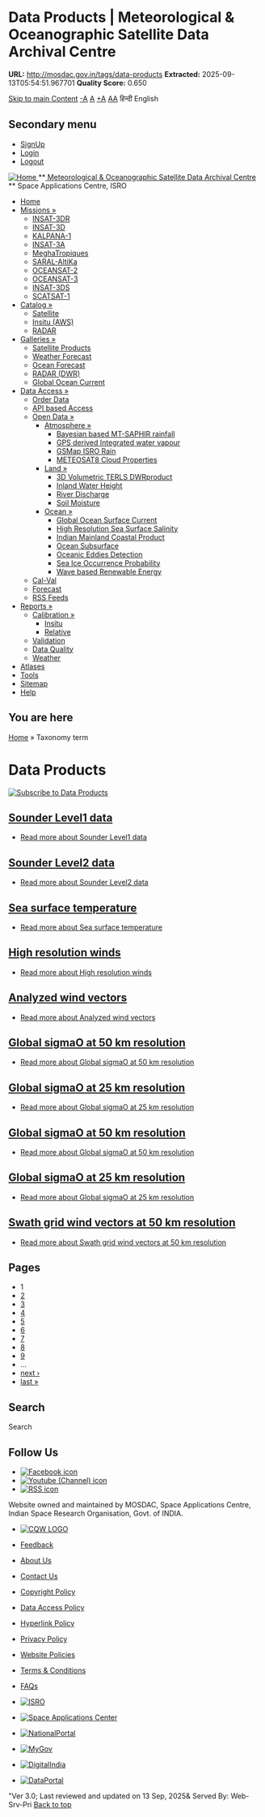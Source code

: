 # Data Products | Meteorological & Oceanographic Satellite Data Archival Centre

**URL:** http://mosdac.gov.in/tags/data-products
**Extracted:** 2025-09-13T05:54:51.967701
**Quality Score:** 0.650

[Skip to main Content](https://mosdac.gov.in/tags/data-products#main-content "Skip to main Content")
[-A](javascript:;) [A](javascript:;) [+A](javascript:;)
[A](javascript:drupalHighContrast.enableStyles\(\))[A](javascript:drupalHighContrast.disableStyles\(\))
हिन्दी English
## Secondary menu
  * [SignUp](https://mosdac.gov.in/internal/registration)
  * [Login](https://mosdac.gov.in/internal/uops)
  * [Logout](https://mosdac.gov.in/internal/logout)

[ ![Home](https://mosdac.gov.in/sites/default/files/mosdac_small.png) ](https://mosdac.gov.in/ "Home")
**[ Meteorological & Oceanographic Satellite Data Archival Centre](https://mosdac.gov.in/ "Home") **
Space Applications Centre, ISRO 
  * [Home](https://mosdac.gov.in/)
  * [Missions »](https://mosdac.gov.in/tags/data-products)
    * [INSAT-3DR](https://mosdac.gov.in/insat-3dr)
    * [INSAT-3D](https://mosdac.gov.in/insat-3d)
    * [KALPANA-1](https://mosdac.gov.in/kalpana-1)
    * [INSAT-3A](https://mosdac.gov.in/insat-3a)
    * [MeghaTropiques](https://mosdac.gov.in/megha-tropiques)
    * [SARAL-AltiKa](https://mosdac.gov.in/saral-altika)
    * [OCEANSAT-2](https://mosdac.gov.in/oceansat-2)
    * [OCEANSAT-3](https://mosdac.gov.in/oceansat-3)
    * [INSAT-3DS](https://mosdac.gov.in/insat-3ds)
    * [SCATSAT-1](https://mosdac.gov.in/scatsat-1)
  * [Catalog »](https://mosdac.gov.in/tags/data-products)
    * [Satellite](https://mosdac.gov.in/internal/catalog-satellite)
    * [Insitu (AWS)](https://mosdac.gov.in/internal/catalog-insitu)
    * [RADAR](https://mosdac.gov.in/internal/catalog-radar)
  * [Galleries »](https://mosdac.gov.in/tags/data-products)
    * [Satellite Products](https://mosdac.gov.in/internal/gallery)
    * [Weather Forecast](https://mosdac.gov.in/internal/gallery/weather)
    * [Ocean Forecast](https://mosdac.gov.in/internal/gallery/ocean)
    * [RADAR (DWR)](https://mosdac.gov.in/internal/gallery/dwr)
    * [Global Ocean Current](https://mosdac.gov.in/internal/gallery/current)
  * [Data Access »](https://mosdac.gov.in/tags/data-products)
    * [Order Data](https://mosdac.gov.in/internal/uops)
    * [API based Access](https://mosdac.gov.in/downloadapi-manual)
    * [Open Data »](https://mosdac.gov.in/tags/data-products)
      * [Atmosphere »](https://mosdac.gov.in/tags/data-products)
        * [Bayesian based MT-SAPHIR rainfall](https://mosdac.gov.in/bayesian-based-mt-saphir-rainfall)
        * [GPS derived Integrated water vapour](https://mosdac.gov.in/gps-derived-integrated-water-vapour)
        * [GSMap ISRO Rain](https://mosdac.gov.in/gsmap-isro-rain)
        * [METEOSAT8 Cloud Properties](https://mosdac.gov.in/meteosat8-cloud-properties)
      * [Land »](https://mosdac.gov.in/tags/data-products)
        * [3D Volumetric TERLS DWRproduct](https://mosdac.gov.in/3d-volumetric-terls-dwrproduct)
        * [Inland Water Height](https://mosdac.gov.in/inland-water-height)
        * [River Discharge](https://mosdac.gov.in/river-discharge)
        * [Soil Moisture](https://mosdac.gov.in/soil-moisture-0)
      * [Ocean »](https://mosdac.gov.in/tags/data-products)
        * [Global Ocean Surface Current](https://mosdac.gov.in/global-ocean-surface-current)
        * [High Resolution Sea Surface Salinity](https://mosdac.gov.in/high-resolution-sea-surface-salinity)
        * [Indian Mainland Coastal Product](https://mosdac.gov.in/indian-mainland-coastal-product)
        * [Ocean Subsurface](https://mosdac.gov.in/ocean-subsurface)
        * [Oceanic Eddies Detection](https://mosdac.gov.in/oceanic-eddies-detection)
        * [Sea Ice Occurrence Probability](https://mosdac.gov.in/sea-ice-occurrence-probability)
        * [Wave based Renewable Energy](https://mosdac.gov.in/wave-based-renewable-energy)
    * [Cal-Val](https://mosdac.gov.in/internal/calval-data)
    * [Forecast](https://mosdac.gov.in/internal/forecast-menu)
    * [RSS Feeds](https://mosdac.gov.in/rss-feed "ISROCast")
  * [Reports »](https://mosdac.gov.in/tags/data-products)
    * [Calibration »](https://mosdac.gov.in/tags/data-products)
      * [Insitu](https://mosdac.gov.in/insitu)
      * [Relative](https://mosdac.gov.in/calibration-reports)
    * [Validation](https://mosdac.gov.in/validation-reports)
    * [Data Quality](https://mosdac.gov.in/data-quality)
    * [Weather](https://mosdac.gov.in/weather-reports)
  * [Atlases](https://mosdac.gov.in/atlases)
  * [Tools](https://mosdac.gov.in/tools)
  * [Sitemap](https://mosdac.gov.in/sitemap)
  * [Help](https://mosdac.gov.in/help)


## You are here
[Home](https://mosdac.gov.in/) » Taxonomy term
# Data Products
[![Subscribe to Data Products](https://mosdac.gov.in/misc/feed.png)](https://mosdac.gov.in/taxonomy/term/23/all/feed "Subscribe to Data Products")
##  [Sounder Level1 data](https://mosdac.gov.in/sounder-level1-data)
  * [Read more about Sounder Level1 data](https://mosdac.gov.in/sounder-level1-data "Sounder Level1 data")


##  [Sounder Level2 data](https://mosdac.gov.in/sounder-level2-data)
  * [Read more about Sounder Level2 data](https://mosdac.gov.in/sounder-level2-data "Sounder Level2 data")


##  [Sea surface temperature](https://mosdac.gov.in/sea-surface-temperature-3)
  * [Read more about Sea surface temperature](https://mosdac.gov.in/sea-surface-temperature-3 "Sea surface temperature")


##  [High resolution winds](https://mosdac.gov.in/high-resolution-winds)
  * [Read more about High resolution winds](https://mosdac.gov.in/high-resolution-winds "High resolution winds")


##  [Analyzed wind vectors](https://mosdac.gov.in/analyzed-wind-vectors-0)
  * [Read more about Analyzed wind vectors](https://mosdac.gov.in/analyzed-wind-vectors-0 "Analyzed wind vectors")


##  [Global sigmaO at 50 km resolution](https://mosdac.gov.in/global-sigmao-50-km-resolution-0)
  * [Read more about Global sigmaO at 50 km resolution](https://mosdac.gov.in/global-sigmao-50-km-resolution-0 "Global sigmaO at 50 km resolution")


##  [Global sigmaO at 25 km resolution](https://mosdac.gov.in/global-sigmao-25-km-resolution-0)
  * [Read more about Global sigmaO at 25 km resolution](https://mosdac.gov.in/global-sigmao-25-km-resolution-0 "Global sigmaO at 25 km resolution")


##  [Global sigmaO at 50 km resolution](https://mosdac.gov.in/global-sigmao-50-km-resolution)
  * [Read more about Global sigmaO at 50 km resolution](https://mosdac.gov.in/global-sigmao-50-km-resolution "Global sigmaO at 50 km resolution")


##  [Global sigmaO at 25 km resolution](https://mosdac.gov.in/global-sigmao-25-km-resolution)
  * [Read more about Global sigmaO at 25 km resolution](https://mosdac.gov.in/global-sigmao-25-km-resolution "Global sigmaO at 25 km resolution")


##  [Swath grid wind vectors at 50 km resolution](https://mosdac.gov.in/swath-grid-wind-vectors-50-km-resolution-0)
  * [Read more about Swath grid wind vectors at 50 km resolution](https://mosdac.gov.in/swath-grid-wind-vectors-50-km-resolution-0 "Swath grid wind vectors at 50 km resolution")


## Pages
  * 1
  * [2](https://mosdac.gov.in/tags/data-products?page=1 "Go to page 2")
  * [3](https://mosdac.gov.in/tags/data-products?page=2 "Go to page 3")
  * [4](https://mosdac.gov.in/tags/data-products?page=3 "Go to page 4")
  * [5](https://mosdac.gov.in/tags/data-products?page=4 "Go to page 5")
  * [6](https://mosdac.gov.in/tags/data-products?page=5 "Go to page 6")
  * [7](https://mosdac.gov.in/tags/data-products?page=6 "Go to page 7")
  * [8](https://mosdac.gov.in/tags/data-products?page=7 "Go to page 8")
  * [9](https://mosdac.gov.in/tags/data-products?page=8 "Go to page 9")
  * …
  * [next ›](https://mosdac.gov.in/tags/data-products?page=1 "Go to next page")
  * [last »](https://mosdac.gov.in/tags/data-products?page=13 "Go to last page")


## Search
Search 
## Follow Us
  * [![Facebook icon](https://mosdac.gov.in/sites/all/modules/social_media_links/libraries/elegantthemes/PNG/facebook.png)](https://www.facebook.com/mosdac.sac.isro "Facebook")
  * [![Youtube \(Channel\) icon](https://mosdac.gov.in/sites/all/modules/social_media_links/libraries/elegantthemes/PNG/youtube.png)](http://www.youtube.com/channel/UCDVkai9WIgY2ZgrlF_08Yeg "Youtube \(Channel\)")
  * [![RSS icon](https://mosdac.gov.in/sites/all/modules/social_media_links/libraries/elegantthemes/PNG/rss.png)](https://mosdac.gov.in/rss.xml "RSS")


Website owned and maintained by MOSDAC, Space Applications Centre, Indian Space Research Organisation, Govt. of INDIA.
  * [![CQW LOGO](https://mosdac.gov.in/docs/cqw_logo.gif)](https://mosdac.gov.in/docs/STQC.pdf "Quality Certificate")


  * [Feedback](https://mosdac.gov.in/mosdac-feedback)
  * [About Us](https://mosdac.gov.in/about-us)
  * [Contact Us](https://mosdac.gov.in/contact-us)
  * [Copyright Policy](https://mosdac.gov.in/copyright-policy)
  * [Data Access Policy](https://mosdac.gov.in/data-access-policy)
  * [Hyperlink Policy](https://mosdac.gov.in/hyperlink-policy)
  * [Privacy Policy](https://mosdac.gov.in/privacy-policy)
  * [Website Policies](https://mosdac.gov.in/website-policies)
  * [Terms & Conditions](https://mosdac.gov.in/terms-conditions)
  * [FAQs](https://mosdac.gov.in/faq-page)


  * [![ISRO](https://mosdac.gov.in/sites/default/files/styles/thumbnail/public/logo-transparent.png?itok=IUS20l-w)](http://www.isro.gov.in)
  * [![Space Applications Center](https://mosdac.gov.in/sites/default/files/styles/thumbnail/public/saclogo.png?itok=_Jv4AuIn)](http://www.sac.gov.in)
  * [![NationalPortal](https://mosdac.gov.in/sites/default/files/styles/thumbnail/public/india-gov_0.png?itok=yssAPH3m)](http://www.india.gov.in)
  * [![MyGov](https://mosdac.gov.in/sites/default/files/styles/thumbnail/public/mygov_0.png?itok=Po-dzdT3)](http://mygov.in/)
  * [![DigitalIndia](https://mosdac.gov.in/sites/default/files/styles/thumbnail/public/digital-india_0.png?itok=ntlP7atE)](http://www.digitalindia.gov.in/)
  * [![DataPortal](https://mosdac.gov.in/sites/default/files/styles/thumbnail/public/data-gov.png?itok=qYA78FgB)](http://data.gov.in)


"Ver 3.0; Last reviewed and updated on 13 Sep, 2025& Served By: Web-Srv-Pri
[](https://mosdac.gov.in/tags/data-products "Previous")[](https://mosdac.gov.in/tags/data-products "Next")
[](https://mosdac.gov.in/tags/data-products)
[](https://mosdac.gov.in/tags/data-products "Previous")[](https://mosdac.gov.in/tags/data-products "Next")
[](https://mosdac.gov.in/tags/data-products "Close")[](https://mosdac.gov.in/tags/data-products)[](https://mosdac.gov.in/tags/data-products)[](https://mosdac.gov.in/tags/data-products "Pause Slideshow")[](https://mosdac.gov.in/tags/data-products "Play Slideshow")
[Back to top](https://mosdac.gov.in/tags/data-products#top)
